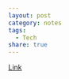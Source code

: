 ```yaml
---
layout: post
category: notes
tags:
  - Tech
share: true
---
```

<a href="https://ciechanow.ski/sound/" target="_blank">Link</a>